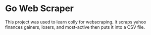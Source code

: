 # Go Web Scraper
This project was used to learn colly for webscraping. It scraps yahoo finances gainers, losers, and most-active then puts it into a CSV file.
